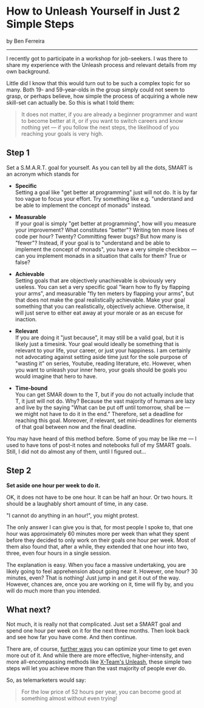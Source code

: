 # How to Unleash Yourself in Just 2 Simple Steps

by Ben Ferreira

---

I recently got to participate in a workshop for job-seekers. I was there to share my experience with the Unleash process and relevant details from my own background.

Little did I know that this would turn out to be such a complex topic for so many. Both 19- and 59-year-olds in the group simply could not seem to grasp, or perhaps believe, how simple the process of acquiring a whole new skill-set can actually be. So this is what I told them:

>It does not matter, if you are already a beginner programmer and want to become better at it, or if you want to switch careers and know nothing yet &mdash; if you follow the next steps, the likelihood of you reaching your goals is very high.

## Step 1

Set a S.M.A.R.T. goal for yourself. As you can tell by all the dots, SMART is an acronym which stands for

- **Specific**  
Setting a goal like "get better at programming" just will not do. It is by far too vague to focus your effort. Try something like e.g. "understand and be able to implement the concept of monads" instead.

- **Measurable**  
If your goal is simply "get better at programming", how will you measure your improvement? What constitutes "better"? Writing ten more lines of code per hour? Twenty? Committing fewer bugs? But how many is "fewer"?
Instead, if your goal is to "understand and be able to implement the concept of monads", you have a very simple checkbox &mdash; can you implement monads in a situation that calls for them? True or false?

- **Achievable**  
Setting goals that are objectively unachievable is obviously very useless. You can set a very specific goal "learn how to fly by flapping your arms", and measurable "fly ten meters by flapping your arms", but that does not make the goal realistically achievable. Make your goal something that you can realistically, objectively achieve. Otherwise, it will just serve to either eat away at your morale or as an excuse for inaction.

- **Relevant**  
If you are doing it "just because", it may still be a valid goal, but it is likely just a timesink. Your goal would ideally be something that is relevant to your life, your career, or just your happiness. I am certainly not advocating against setting aside time just for the sole purpose of "wasting it" on series, Youtube, reading literature, etc. However, when you want to unleash your inner hero, your goals should be goals you would imagine that hero to have.

- **Time-bound**  
You can get SMAR down to the T, but if you do not actually include that T, it just will not do. Why? Because the vast majority of humans are lazy and live by the saying "What can be put off until tomorrow, shall be &mdash; we might not have to do it in the end." Therefore, set a deadline for reaching this goal. Moreover, if relevant, set mini-deadlines for elements of that goal between now and the final deadline.

You may have heard of this method before. Some of you may be like me &mdash; I used to have tons of post-it notes and notebooks full of my SMART goals. Still, I did not do almost any of them, until I figured out...

## Step 2

**Set aside one hour per week to do it.**

OK, it does not have to be one hour. It can be half an hour. Or two hours. It should be a laughably short amount of time, in any case.

"I cannot do anything in an hour!", you might protest.

The only answer I can give you is that, for most people I spoke to, that one hour was approximately 60 minutes more per week than what they spent before they decided to only work on their goals one hour per week. Most of them also found that, after a while, they extended that one hour into two, three, even four hours in a single session.

The explanation is easy. When you face a massive undertaking, you are likely going to feel apprehension about going near it. However, one hour? 30 minutes, even? That is nothing! Just jump in and get it out of the way. However, chances are, once you are working on it, time will fly by, and you will do much more than you intended.

## What next?

Not much, it is really not that complicated. Just set a SMART goal and spend one hour per week on it for the next three months. Then look back and see how far you have come. And then continue.

There are, of course, [further ways](https://x-team.com/blog/how-to-supercharge-your-productivity/) you can optimize your time to get even more out of it. And while there are more effective, higher-intensity, and more all-encompassing methods like [X-Team's Unleash](https://x-team.com/unleash/), these simple two steps will let you achieve more than the vast majority of people ever do.

 So, as telemarketers would say:

> For the low price of 52 hours per year, you can become good at something almost without even trying!